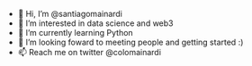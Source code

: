 - 👋 Hi, I’m @santiagomainardi
- 👀 I’m interested in data science and web3 
- 🌱 I’m currently learning Python
- 💞️ I’m looking foward to meeting people and getting started :)
- 📫 Reach me on twitter @colomainardi

<!---
santiagomainardi/santiagomainardi is a ✨ special ✨ repository because its `README.md` (this file) appears on your GitHub profile.
You can click the Preview link to take a look at your changes.
--->
